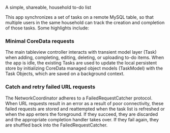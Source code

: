 A simple, shareable, household to-do list 

This app synchronizes a set of tasks on a remote MySQL table, so that multiple users in the same household can track the creation and completion of those tasks. Some highlights include:

### Minimal CoreData requests

The main tableview controller interacts with transient model layer (Task) when adding, completing, editing, deleting, or uploading to-do items. When the app is idle, the existing Tasks are used to update the local persistent store by initializing CoreData managed object models (TaskModel) with the Task Objects, which are saved on a background context.

### Catch and retry failed URL requests

The NetworkCoordinator adheres to a FailedRequestCatcher protocol. When URL requests result in an error as a result of poor connectivity, these failed requests are stored and reattempted when the task list is refreshed or when the app enters the foreground. If they succeed, they are discarded and the appropriate completion handler takes over. If they fail again, they are shuffled back into the FailedRequestCatcher.

